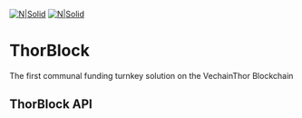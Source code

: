 [![N|Solid](https://safehaven.io/files/tb-logo.png)](https://thorblock.io/)       [![N|Solid](https://safehaven.io/img/logo_color.png)](https://safehaven.io/)

# ThorBlock
The first communal funding turnkey solution on the VechainThor Blockchain



## ThorBlock API
